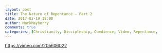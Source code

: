 ```yaml
---
layout: post
title: The Nature of Repentance – Part 2
date: 2017-02-19 18:00
author: MarkMayberry
comments: true
categories: [Christianity, Discipleship, Obedience, Video, Repentance, Salvation, Uncategorized, Uncategorized]
---
```

https://vimeo.com/205606022
